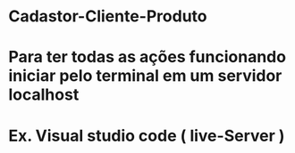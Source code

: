 # Cadastor-Cliente-Produto
# Para ter todas as ações funcionando iniciar pelo terminal em um servidor localhost
# Ex. Visual studio code ( live-Server )
